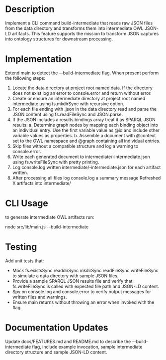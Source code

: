# Description

Implement a CLI command build-intermediate that reads raw JSON files from the data directory and transforms them into intermediate OWL JSON-LD artifacts. This feature supports the mission to transform JSON captures into ontology structures for downstream processing.

# Implementation

Extend main to detect the --build-intermediate flag. When present perform the following steps:

1. Locate the data directory at project root named data. If the directory does not exist log an error to console.error and return without error.
2. Create or ensure an intermediate directory at project root named intermediate using fs.mkdirSync with recursive option.
3. For each file ending with .json in the data directory read and parse the JSON content using fs.readFileSync and JSON.parse.
4. If the JSON includes a results.bindings array treat it as SPARQL JSON results:
   a. Determine graph nodes by mapping each binding object into an individual entry. Use the first variable value as @id and include other variable values as properties.
   b. Assemble a document with @context set to the OWL namespace and @graph containing all individual entries.
5. Skip files without a compatible structure and log a warning to console.error.
6. Write each generated document to intermediate/<slug>-intermediate.json using fs.writeFileSync with pretty printing.
7. Log console.log written intermediate/<slug>-intermediate.json for each artifact written.
8. After processing all files log console.log a summary message Refreshed X artifacts into intermediate/

# CLI Usage

to generate intermediate OWL artifacts run:

node src/lib/main.js --build-intermediate

# Testing

Add unit tests that:

- Mock fs.existsSync readdirSync mkdirSync readFileSync writeFileSync to simulate a data directory with sample JSON files.
- Provide a sample SPARQL JSON results file and verify that fs.writeFileSync is called with expected file path and JSON-LD content.
- Spy on console.log and console.error to verify output messages for written files and warnings.
- Ensure main returns without throwing an error when invoked with the flag.

# Documentation Updates

Update docs/FEATURES.md and README.md to describe the --build-intermediate flag, include example invocation, sample intermediate directory structure and sample JSON-LD content.